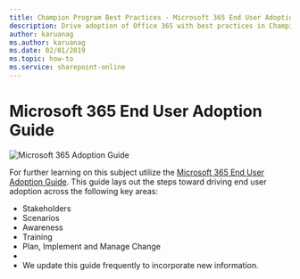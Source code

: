 ```yaml
---
title: Champion Program Best Practices - Microsoft 365 End User Adoption Guide
description: Drive adoption of Office 365 with best practices in Champion Program
author: karuanag
ms.author: karuanag
ms.date: 02/01/2019
ms.topic: how-to
ms.service: sharepoint-online
---
```


# Microsoft 365 End User Adoption Guide

![Microsoft 365 Adoption Guide](media/m365euguide.png)

For further learning on this subject utilize the [Microsoft 365 End User Adoption Guide](https://aka.ms/adoptionguide). This guide lays out the steps toward driving end user adoption across the following key areas:

- Stakeholders
- Scenarios
- Awareness
- Training 
- Plan, Implement and Manage Change
- 
- We update this guide frequently to incorporate new information.